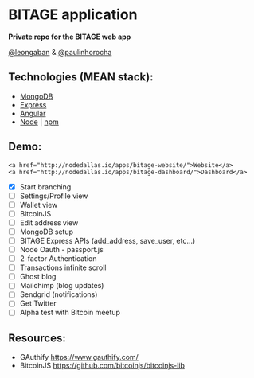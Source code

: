 BITAGE application
================

<strong>Private repo for the BITAGE web app</strong>

<a href="https://twitter.com@leongaban">@leongaban</a> & <a href="https://twitter.com@paulinhorocha">@paulinhorocha</a>

Technologies (MEAN stack):
------
* <a href="http://docs.mongodb.org/manual/" target="_blank">MongoDB</a>
* <a href="http://expressjs.com/" target="_blank">Express</a>
* <a href="https://docs.angularjs.org/guide">Angular</a>
* <a href="http://nodejs.org/api/" target="_blank">Node</a> | <a href="https://www.npmjs.com/" target="_blank">npm</a>

Demo:
------
    <a href="http://nodedallas.io/apps/bitage-website/">Website</a>
    <a href="http://nodedallas.io/apps/bitage-dashboard/">Dashboard</a>

- [x] Start branching
- [ ] Settings/Profile view
- [ ] Wallet view
- [ ] BitcoinJS
- [ ] Edit address view
- [ ] MongoDB setup
- [ ] BITAGE Express APIs (add_address, save_user, etc...)
- [ ] Node Oauth - passport.js
- [ ] 2-factor Authentication
- [ ] Transactions infinite scroll
- [ ] Ghost blog
- [ ] Mailchimp (blog updates)
- [ ] Sendgrid (notifications)
- [ ] Get Twitter
- [ ] Alpha test with Bitcoin meetup

Resources:
------
* GAuthify https://www.gauthify.com/
* BitcoinJS https://github.com/bitcoinjs/bitcoinjs-lib
